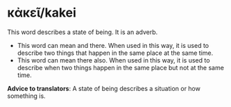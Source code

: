# κἀκεῖ/kakei

This word describes a state of being. It is an adverb.

* This word can mean and there. When used in this way, it is used to describe two things that happen in the same place at the same time.
* This word can mean there also. When used in this way, it is used to describe when two things happen in the same place but not at the same time.

**Advice to translators**: A state of being describes a situation or how something is.
